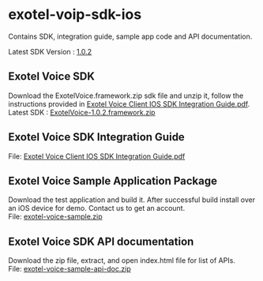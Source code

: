# exotel-voip-sdk-ios
Contains SDK, integration guide, sample app code and API documentation.

Latest SDK Version : [1.0.2](https://github.com/exotel/exotel-voip-sdk-ios/releases/tag/1.0.2)

## Exotel Voice SDK
Download the ExotelVoice.framework.zip sdk file and unzip it, follow the instructions provided in [Exotel Voice Client IOS SDK Integration Guide.pdf](https://github.com/exotel/exotel-voip-sdk-ios/blob/main/Exotel%20Voice%20Client%20IOS%20SDK%20Integration%20Guide.pdf).  
Latest SDK : [ExotelVoice-1.0.2.framework.zip](https://github.com/exotel/exotel-voip-sdk-ios/releases/download/1.0.2/ExotelVoice-1.0.2.framework.zip)




## Exotel Voice SDK Integration Guide  
File: [Exotel Voice Client IOS SDK Integration Guide.pdf](https://github.com/exotel/exotel-voip-sdk-ios/blob/main/Exotel%20Voice%20Client%20IOS%20SDK%20Integration%20Guide.pdf)




## Exotel Voice Sample Application Package
Download the test application and build it. After successful build install over an iOS device for demo. Contact us to get an account.  
File: [exotel-voice-sample.zip](https://github.com/exotel/exotel-voip-sdk-ios/blob/main/exotel-voice-sample.zip)




## Exotel Voice SDK API documentation
Download the zip file, extract, and open index.html file for list of APIs.  
File: [exotel-voice-sample-api-doc.zip](https://github.com/exotel/exotel-voip-sdk-ios/blob/main/exotel-voice-sample-api-doc.zip)